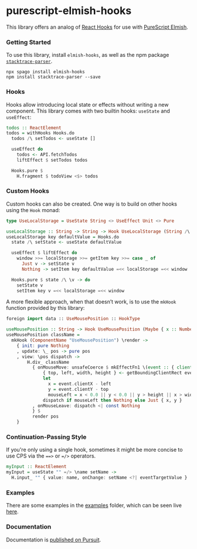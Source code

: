 # purescript-elmish-hooks

This library offers an analog of [React Hooks](https://reactjs.org/docs/hooks-intro.html) for use with [PureScript Elmish](https://github.com/collegevine/purescript-elmish).

### Getting Started

To use this library, install `elmish-hooks`, as well as the npm package [`stacktrace-parser`](https://github.com/errwischt/stacktrace-parser).

```
npx spago install elmish-hooks
npm install stacktrace-parser --save
```

### Hooks

Hooks allow introducing local state or effects without writing a new component. This library comes with two builtin hooks: `useState` and `useEffect`:

```purs
todos :: ReactElement
todos = withHooks Hooks.do
  todos /\ setTodos <- useState []

  useEffect do
    todos <- API.fetchTodos
    liftEffect $ setTodos todos

  Hooks.pure $
    H.fragment $ todoView <$> todos
```

### Custom Hooks

Custom hooks can also be created. One way is to build on other hooks using the `Hook` monad:

```purs
type UseLocalStorage = UseState String <> UseEffect Unit <> Pure

useLocalStorage :: String -> String -> Hook UseLocalStorage (String /\ Dispatch String)
useLocalStorage key defaultValue = Hooks.do
  state /\ setState <- useState defaultValue

  useEffect $ liftEffect do
    window >>= localStorage >>= getItem key >>= case _ of
      Just v -> setState v
      Nothing -> setItem key defaultValue =<< localStorage =<< window

  Hooks.pure $ state /\ \v -> do
    setState v
    setItem key v =<< localStorage =<< window
```

A more flexible approach, when that doesn’t work, is to use the `mkHook` function provided by this library:

```purs
foreign import data :: UseMousePosition :: HookType

useMousePosition :: String -> Hook UseMousePosition (Maybe { x :: Number, y :: Number })
useMousePosition className =
  mkHook (ComponentName "UseMousePosition") \render ->
    { init: pure Nothing
    , update: \_ pos -> pure pos
    , view: \pos dispatch ->
        H.div_ className
          { onMouseMove: unsafeCoerce $ mkEffectFn1 \(event :: { clientX :: Number, clientY :: Number, currentTarget :: HTMLElement }) -> do
              { top, left, width, height } <- getBoundingClientRect event.currentTarget
              let
                x = event.clientX - left
                y = event.clientY - top
                mouseLeft = x < 0.0 || y < 0.0 || y > height || x > width
              dispatch if mouseLeft then Nothing else Just { x, y }
          , onMouseLeave: dispatch <| const Nothing
          } $
          render pos
    }
```

### Continuation-Passing Style

If you're only using a single hook, sometimes it might be more concise to use CPS via the `==>` or `=/>` operators.

```purs
myInput :: ReactElement
myInput = useState "" =/> \name setName ->
  H.input_ "" { value: name, onChange: setName <?| eventTargetValue }
```

### Examples

There are some examples in the [examples](https://github.com/collegevine/purescript-elmish-hooks/tree/main/examples) folder, which can be seen live [here](https://collegevine.github.io/purescript-elmish-hooks).

### Documentation

Documentation is [published on Pursuit](https://pursuit.purescript.org/packages/purescript-elmish-hooks).
